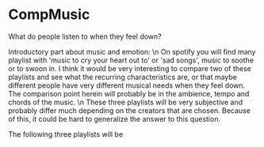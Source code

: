 # CompMusic

What do people listen to when they feel down?

Introductory part about music and emotion: \n
On spotify you will find many playlist with 'music to cry your heart out to' or 'sad songs', music to soothe or to swoon in. I think it would be very interesting to compare two of these playlists and see what the recurring characteristics are, or that maybe different people have very different musical needs when they feel down. The comparison point herein will probably be in the ambience, tempo and chords of the music. \n
These three playlists will be very subjective and probably differ much depending on the creators that are chosen. Because of this, it could be hard to generalize the answer to this question.

The following three playlists will be 